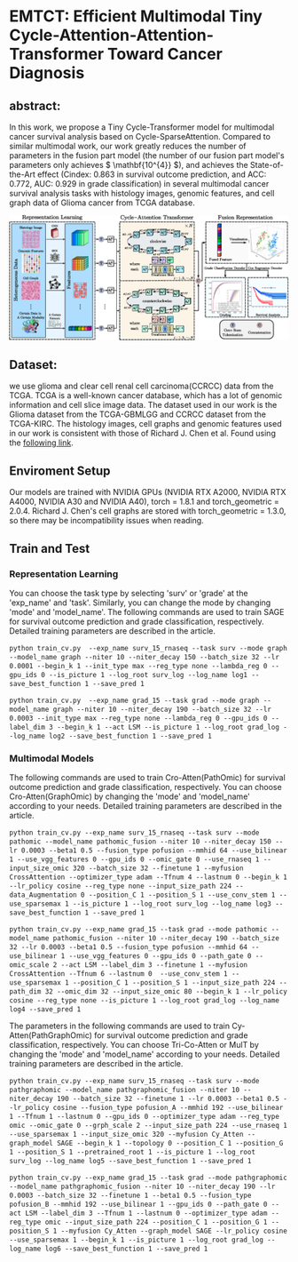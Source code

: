# EMTCT: Efficient Multimodal Tiny Cycle-Attention-Attention-Transformer Toward Cancer Diagnosis



## abstract:

In this work, we propose a Tiny  Cycle-Transformer model for multimodal cancer survival analysis based on Cycle-SparseAttention. Compared to similar multimodal work, our work greatly reduces the number of parameters in the fusion part model (the number of our fusion part model's parameters only achieves $ \mathbf{10^{4}} $), and achieves the State-of-the-Art effect (Cindex: 0.863 in survival outcome prediction, and ACC: 0.772, AUC: 0.929 in grade classification) in several multimodal cancer survival analysis tasks with histology images, genomic features, and cell graph data of Glioma cancer from TCGA database.

![aab64e9c105c1d256756599445d4420](overall_architecture.png)



## **Dataset:**

we use glioma and clear cell renal cell carcinoma(CCRCC) data from the TCGA. TCGA is a well-known cancer database, which has a lot of genomic information and cell slice image data. The dataset used in our work is the Glioma dataset from the TCGA-GBMLGG and CCRCC dataset from the TCGA-KIRC. The histology images, cell graphs and genomic features used in our work is consistent with those of Richard J. Chen et al. Found using the [following link](https://drive.google.com/drive/u/1/folders/1swiMrz84V3iuzk8x99vGIBd5FCVncOlf).



## Enviroment Setup

Our models are trained with NVIDIA GPUs (NVIDIA RTX A2000, NVIDIA RTX A4000, NVIDIA A30 and NVIDIA A40), torch = 1.8.1 and torch_geometric = 2.0.4.  Richard J. Chen's cell graphs are stored with torch_geometric = 1.3.0, so there may be incompatibility issues when reading.



## Train and Test

### Representation Learning

You can choose the task type by selecting 'surv' or 'grade' at the 'exp_name' and 'task'. Similarly, you can change the mode by changing 'mode' and 'model_name'. The following commands are used to train SAGE for survival outcome prediction and grade classification, respectively. Detailed training parameters are described in the article.

```
python train_cv.py  --exp_name surv_15_rnaseq --task surv --mode graph --model_name graph --niter 10 --niter_decay 150 --batch_size 32 --lr 0.0001 --begin_k 1 --init_type max --reg_type none --lambda_reg 0 --gpu_ids 0 --is_picture 1 --log_root surv_log --log_name log1 --save_best_function 1 --save_pred 1
```

```
python train_cv.py  --exp_name grad_15 --task grad --mode graph --model_name graph --niter 10 --niter_decay 190 --batch_size 32 --lr 0.0003 --init_type max --reg_type none --lambda_reg 0 --gpu_ids 0 --label_dim 3 --begin_k 1 --act LSM --is_picture 1 --log_root grad_log --log_name log2 --save_best_function 1 --save_pred 1 
```



### Multimodal Models

The following commands are used to train Cro-Atten(PathOmic) for survival outcome prediction and grade classification, respectively. You can choose Cro-Atten(GraphOmic) by changing the 'mode' and 'model_name' according to your needs. Detailed training parameters are described in the article.

```
python train_cv.py --exp_name surv_15_rnaseq --task surv --mode pathomic --model_name pathomic_fusion --niter 10 --niter_decay 150 --lr 0.0003 --beta1 0.5 --fusion_type pofusion --mmhid 64 --use_bilinear 1 --use_vgg_features 0 --gpu_ids 0 --omic_gate 0 --use_rnaseq 1 --input_size_omic 320 --batch_size 32 --finetune 1 --myfusion CrossAttention --optimizer_type adam --Tfnum 4 --lastnum 0 --begin_k 1 --lr_policy cosine --reg_type none --input_size_path 224 --data_Augmentation 0 --position_C 1 --position_S 1 --use_conv_stem 1 --use_sparsemax 1 --is_picture 1 --log_root surv_log --log_name log3 --save_best_function 1 --save_pred 1 
```

```
python train_cv.py --exp_name grad_15 --task grad --mode pathomic --model_name pathomic_fusion --niter 10 --niter_decay 190 --batch_size 32 --lr 0.0003 --beta1 0.5 --fusion_type pofusion --mmhid 64 --use_bilinear 1 --use_vgg_features 0 --gpu_ids 0 --path_gate 0 --omic_scale 2 --act LSM --label_dim 3 --finetune 1 --myfusion CrossAttention --Tfnum 6 --lastnum 0  --use_conv_stem 1 --use_sparsemax 1 --position_C 1 --position_S 1 --input_size_path 224 --path_dim 32 --omic_dim 32 --input_size_omic 80 --begin_k 1 --lr_policy cosine --reg_type none --is_picture 1 --log_root grad_log --log_name log4 --save_pred 1
```

The parameters in the following commands are used to train Cy-Atten(PathGraphOmic) for survival outcome prediction and grade classification, respectively. You can choose Tri-Co-Atten or MulT by changing the 'mode' and 'model_name' according to your needs. Detailed training parameters are described in the article.

```
python train_cv.py --exp_name surv_15_rnaseq --task surv --mode pathgraphomic --model_name pathgraphomic_fusion --niter 10 --niter_decay 190 --batch_size 32 --finetune 1 --lr 0.0003 --beta1 0.5 --lr_policy cosine --fusion_type pofusion_A --mmhid 192 --use_bilinear 1 --Tfnum 1 --lastnum 0 --gpu_ids 0 --optimizer_type adam --reg_type omic --omic_gate 0 --grph_scale 2 --input_size_path 224 --use_rnaseq 1 --use_sparsemax 1 --input_size_omic 320 --myfusion Cy_Atten --graph_model SAGE --begin_k 1 --topology 0 --position_C 1 --position_G 1 --position_S 1 --pretrained_root 1 --is_picture 1 --log_root surv_log --log_name log5 --save_best_function 1 --save_pred 1
```

```
python train_cv.py --exp_name grad_15 --task grad --mode pathgraphomic --model_name pathgraphomic_fusion --niter 10 --niter_decay 190 --lr 0.0003 --batch_size 32 --finetune 1 --beta1 0.5 --fusion_type pofusion_B --mmhid 192 --use_bilinear 1 --gpu_ids 0 --path_gate 0 --act LSM --label_dim 3 --Tfnum 1 --lastnum 0 --optimizer_type adam --reg_type omic --input_size_path 224 --position_C 1 --position_G 1 --position_S 1 --myfusion Cy_Atten --graph_model SAGE --lr_policy cosine --use_sparsemax 1 --begin_k 1 --is_picture 1 --log_root grad_log --log_name log6 --save_best_function 1 --save_pred 1
```


